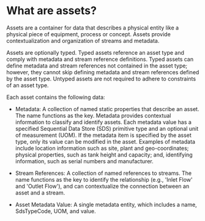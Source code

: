 # What are assets?

Assets are a container for data that describes a physical entity like a physical piece of equipment, process or concept. Assets provide contextualization and organization of streams and metadata.

Assets are optionally typed. Typed assets reference an asset type and comply with metadata and stream reference definitions. Typed assets can define metadata and stream references not contained in the asset type; however, they cannot skip defining metadata and stream references defined by the asset type. Untyped assets are not required to adhere to constraints of an asset type.

Each asset contains the following data:

- Metadata: A collection of named static properties that describe an asset. The name functions as the key. Metadata provides contextual information to classify and identify assets. Each metadata value has a specified Sequential Data Store (SDS) primitive type and an optional unit of measurement (UOM). If the metadata item is specified by the asset type, only its value can be modified in the asset. Examples of metadata include location information such as site, plant and geo-coordinates; physical properties, such as tank height and capacity; and, identifying information, such as serial numbers and manufacturer.

- Stream References: A collection of named references to streams. The name functions as the key to identify the relationship (e.g., 'Inlet Flow' and 'Outlet Flow'), and can contextualize the connection between an asset and a stream.

- Asset Metadata Value: A single metadata entity, which includes a name, SdsTypeCode, UOM, and value.